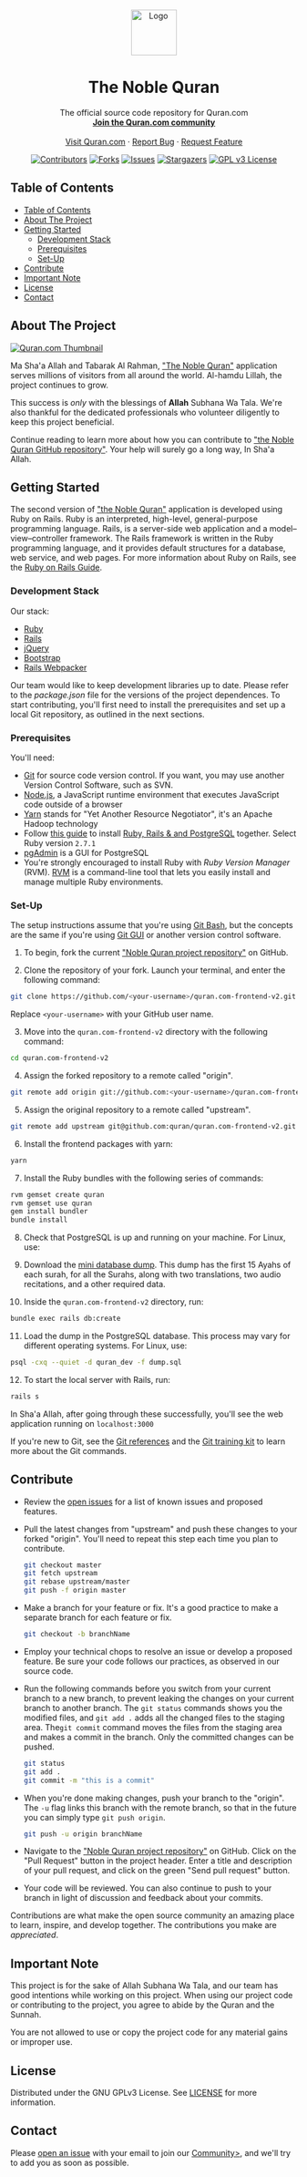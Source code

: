 <!--
*** Thanks for checking out this Quran.com repo. If you have a suggestion that would
*** make this better, please fork the repo and create a pull request or simply open
*** an issue with the tag "enhancement".
*** Thanks again! Now go create something AMAZING! :D
-->

<!-- PROJECT LOGO -->
<br />
<p align="center">
  <a href="https://quran.com">
    <img src="app/assets/images/icons/android-chrome-256x256.png" alt="Logo" width="80" height="80">
  </a>

  <h1 align="center">The Noble Quran</h1>

  <p align="center">
    The official source code repository for Quran.com
    <br />
    <strong><a href="https://quran-community.herokuapp.com/">Join the Quran.com community</a></strong>
    <br />
    <br />
    <a href="https://quran.com">Visit Quran.com</a>
    ·
    <a href="https://github.com/quran/quran.com-frontend-v2/issues">Report Bug</a>
    ·
    <a href="https://github.com/quran/quran.com-frontend-v2/issues">Request Feature</a>
  </p>
</p>

<!-- PROJECT SHIELDS -->
<div align="center">

[![Contributors][contributors-shield]][contributors-url]
[![Forks][forks-shield]][forks-url]
[![Issues][issues-shield]][issues-url]
[![Stargazers][stars-shield]][stars-url]
[![GPL v3 License][license-shield]][license-url]

</div>

<!-- TABLE OF CONTENTS -->

## Table of Contents
- [Table of Contents](#table-of-contents)
- [About The Project](#about-the-project)
- [Getting Started](#getting-started)
  - [Development Stack](#development-stack)
  - [Prerequisites](#prerequisites)
  - [Set-Up](#set-up)
- [Contribute](#contribute)
- [Important Note](#important-note)
- [License](#license)
- [Contact](#contact)

<!-- ABOUT THE PROJECT -->

## About The Project

<a href="https://quran.com">
<img src="app/assets/images/thumbnail.png" alt="Quran.com Thumbnail">
</a>

Ma Sha'a Allah and Tabarak Al Rahman, ["The Noble Quran"](https://quran.com) application serves millions of visitors from all around the world. Al-hamdu Lillah, the project continues to grow.

This success is _only_ with the blessings of **Allah** Subhana Wa Tala. We're also thankful for the dedicated professionals who volunteer diligently to keep this project beneficial.

Continue reading to learn more about how you can contribute to ["the Noble Quran GitHub repository"](https://github.com/quran/quran.com-frontend-v2). Your help will surely go a long way, In Sha'a Allah.

<!-- GETTING STARTED -->

## Getting Started

The second version of ["the Noble Quran"](https://quran.com) application is developed using Ruby on Rails. Ruby is an interpreted, high-level, general-purpose programming language. Rails, is a server-side web application and a model–view–controller framework. The Rails framework is written in the Ruby programming language, and it provides default structures for a database, web service, and web pages. For more information about Ruby on Rails, see the [Ruby on Rails Guide](https://guides.rubyonrails.org/).

### Development Stack

Our stack:

- [Ruby](https://www.ruby-lang.org/en/)
- [Rails](https://rubyonrails.org/)
- [jQuery](https://jquery.com/)
- [Bootstrap](https://getbootstrap.com/)
- [Rails Webpacker](https://github.com/rails/webpacker)

Our team would like to keep development libraries up to date. Please refer to the _package.json_ file for the versions of the project dependences. To start contributing, you'll first need to install the prerequisites and set up a local Git repository, as outlined in the next sections.

### Prerequisites

You'll need:

- [Git](https://git-scm.com/downloads) for source code version control. If you want, you may use another Version Control Software, such as SVN.
- [Node.js](https://nodejs.org/en/), a JavaScript runtime environment that executes JavaScript code outside of a browser
- [Yarn](https://yarnpkg.com/en/) stands for "Yet Another Resource Negotiator", it's an Apache Hadoop technology
- Follow [this guide](https://gorails.com/setup) to install [Ruby, Rails & and PostgreSQL](https://gorails.com/setup) together. Select Ruby version `2.7.1`
- [pgAdmin](https://www.pgadmin.org/) is a GUI for PostgreSQL
- You're strongly encouraged to install Ruby with _Ruby Version Manager_ (RVM). [RVM](https://rvm.io/) is a command-line tool that lets you easily install and manage multiple Ruby environments.

### Set-Up

The setup instructions assume that you're using [Git Bash](https://git-scm.com/), but the concepts are the same if you're using [Git GUI](https://git-scm.com/downloads/guis) or another version control software.

1. To begin, fork the current ["Noble Quran project repository"](https://github.com/quran/quran.com-frontend-v2) on GitHub.

2. Clone the repository of your fork. Launch your terminal, and enter the following command:

  ```sh
  git clone https://github.com/<your-username>/quran.com-frontend-v2.git
  ```

  Replace `<your-username>` with your GitHub user name.

3. Move into the `quran.com-frontend-v2` directory with the following command:

  ```sh
  cd quran.com-frontend-v2
  ```

4. Assign the forked repository to a remote called "origin".

  ```sh
  git remote add origin git://github.com:<your-username>/quran.com-frontend-v2.git
  ```

5. Assign the original repository to a remote called "upstream".

  ```sh
  git remote add upstream git@github.com:quran/quran.com-frontend-v2.git
  ```

6. Install the frontend packages with yarn:

  ```sh
  yarn
  ```

7. Install the Ruby bundles with the following series of commands:

  ```sh
  rvm gemset create quran
  rvm gemset use quran
  gem install bundler
  bundle install
  ```
  
8. Check that PostgreSQL is up and running on your machine. For Linux, use:

9. Download the [mini database dump](https://drive.google.com/drive/folders/1tkm0nYVTZaOYSbFcSJIc6Lq1rM-PIUBy). This dump has the first 15 Ayahs of each surah, for all the Surahs, along with two translations, two audio recitations, and a other required data.

10. Inside the `quran.com-frontend-v2` directory, run:

  ```sh
  bundle exec rails db:create
  ```

11. Load the dump in the PostgreSQL database. This process may vary for different operating systems. For Linux, use:

  ```sh
  psql -cxq --quiet -d quran_dev -f dump.sql
  ```

12. To start the local server with Rails, run:

  ```sh
  rails s
  ```

In Sha'a Allah, after going through these successfully, you'll see the web application running on `localhost:3000`

If you're new to Git, see the [Git references](https://git-scm.com/docs) and the [Git training kit](https://github.github.com/training-kit) to learn more about the Git commands.

<!-- CONTRIBUTING -->

## Contribute

- Review the [open issues](https://github.com/quran/quran.com-frontend-v2/issues) for a list of known issues and proposed features.

- Pull the latest changes from "upstream" and push these changes to your forked "origin". You'll need to repeat this step each time you plan to contribute.

  ```sh
  git checkout master
  git fetch upstream
  git rebase upstream/master
  git push -f origin master
  ```

- Make a branch for your feature or fix. It's a good practice to make a separate branch for each feature or fix.

  ```sh
  git checkout -b branchName
  ```

- Employ your technical chops to resolve an issue or develop a proposed feature. Be sure your code follows our practices, as observed in our source code.

- Run the following commands before you switch from your current branch to a new branch, to prevent leaking the changes on your current branch to another branch. The `git status` commands shows you the modified files, and `git add .` adds all the changed files to the staging area. The`git commit` command moves the files from the staging area and makes a commit in the branch. Only the committed changes can be pushed.

  ```sh
  git status
  git add .
  git commit -m "this is a commit"
  ```

- When you're done making changes, push your branch to the "origin". The `-u` flag links this branch with the remote branch, so that in the future you can simply type `git push origin`.

  ```sh
  git push -u origin branchName
  ```

- Navigate to the  ["Noble Quran project repository"](https://github.com/quran/quran.com-frontend-v2) on GitHub. Click on the "Pull Request" button in the project header. Enter a title and description of your pull request, and click on the green "Send pull request" button.

- Your code will be reviewed. You can also continue to push to your branch in light of discussion and feedback about your commits.

Contributions are what make the open source community an amazing place to learn, inspire, and develop together. The contributions you make are _appreciated_.

<!-- IMPORTANT NOTE -->

## Important Note

This project is for the sake of Allah Subhana Wa Tala, and our team has good intentions while working on this project. When using our project code or contributing to the project, you agree to abide by the Quran and the Sunnah.

You are not allowed to use or copy the project code for any material gains or improper use.

<!-- LICENSE -->

## License

Distributed under the GNU GPLv3 License. See [LICENSE](./LICENSE) for more information.

<!-- CONTACT -->

## Contact

Please [open an issue](https://github.com/quran/quran.com-frontend/issues/new) with your email to join our <a href=https://quran-community.herokuapp.com/>Community></a>, and we'll try to add you as soon as possible.

<!-- MARKDOWN LINKS & IMAGES -->
<!-- https://www.markdownguide.org/basic-syntax/#reference-style-links -->

[contributors-shield]: https://img.shields.io/github/contributors/quran/quran.com-frontend-v2?style=for-the-badge
[contributors-url]: https://github.com/quran/quran.com-frontend-v2/graphs/contributors
[forks-shield]: https://img.shields.io/github/forks/quran/quran.com-frontend-v2?style=for-the-badge
[forks-url]: https://github.com/quran/quran.com-frontend-v2/network/members
[stars-shield]: https://img.shields.io/github/stars/quran/quran.com-frontend-v2?style=for-the-badge
[stars-url]: https://github.com/quran/quran.com-frontend-v2/stargazers
[issues-shield]: https://img.shields.io/github/issues/quran/quran.com-frontend-v2?style=for-the-badge
[issues-url]: https://github.com/quran/quran.com-frontend-v2/issues
[license-shield]: https://img.shields.io/github/license/quran/quran.com-frontend-v2?style=for-the-badge
[license-url]: https://github.com/quran/quran.com-frontend-v2/blob/master/LICENSE
[product-screenshot]: images/screenshot.png
